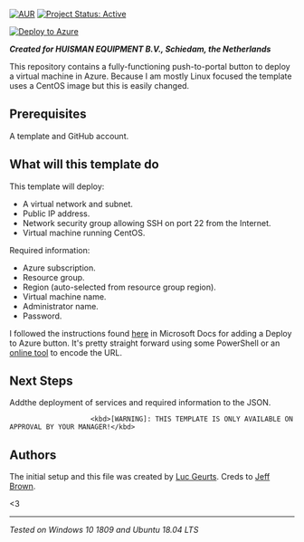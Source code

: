 [![AUR](https://img.shields.io/badge/License-GPLv3-blue.svg)](https://github.com/lgeurts/deploy-to-azure/blob/master/LICENSE.md) [![Project Status: Active](http://www.repostatus.org/badges/latest/active.svg)](http://www.repostatus.org/#active)

[![Deploy to Azure](https://aka.ms/deploytoazurebutton)](https://portal.azure.com/#create/Microsoft.Template/uri/https%3A%2F%2Fraw.githubusercontent.com%2Flgeurts%2Fdeploy-to-azure%2Fmaster%2Ftemplate.json)

***Created for HUISMAN EQUIPMENT B.V., Schiedam, the Netherlands***

This repository contains a fully-functioning push-to-portal button to deploy a virtual machine in Azure. 
Because I am mostly Linux focused the template uses a CentOS image but this is easily changed.

## Prerequisites

A template and GitHub account.

## What will this template do

This template will deploy:

- A virtual network and subnet.
- Public IP address.
- Network security group allowing SSH on port 22 from the Internet.
- Virtual machine running CentOS.

Required information:

- Azure subscription.
- Resource group.
- Region (auto-selected from resource group region).
- Virtual machine name.
- Administrator name.
- Password.

I followed the instructions found [here](https://docs.microsoft.com/en-us/azure/azure-resource-manager/templates/deploy-to-azure-button) in Microsoft Docs for adding a Deploy to Azure button. It's pretty straight forward using some PowerShell or an [online tool](https://www.urlencoder.org/) to encode the URL.

## Next Steps
 Addthe deployment of services and required information to the JSON.

                        <kbd>[WARNING]: THIS TEMPLATE IS ONLY AVAILABLE ON APPROVAL BY YOUR MANAGER!</kbd>

## Authors

The initial setup and this file was created by [Luc Geurts](https://lgeurts.github.io). Creds to [Jeff Brown](https://github.com/JeffBrownTech).

<3

***
*Tested on Windows 10 1809 and Ubuntu 18.04 LTS*
